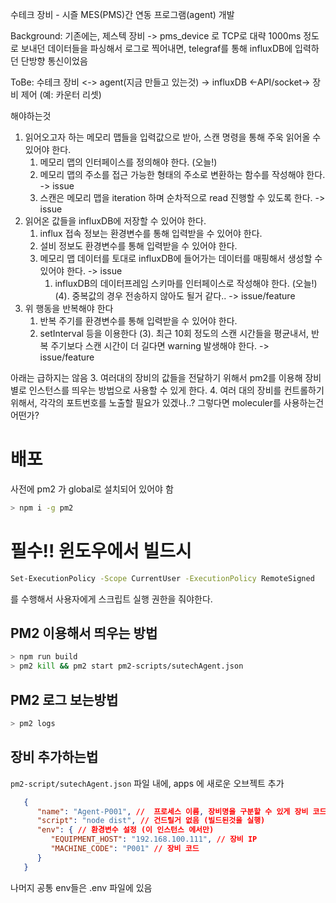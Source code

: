 수테크 장비 - 시즐 MES(PMS)간 연동 프로그램(agent) 개발

Background: 
   기존에는,
   제스텍 장비 -> pms_device 로 TCP로 대략 1000ms 정도로 보내던 데이터들을 파싱해서 로그로 찍어내면, telegraf를 통해 influxDB에 입력하던 단방향 통신이었음

ToBe:
   수테크 장비 <-> agent(지금 만들고 있는것) -> influxDB
                      <-API/socket-> 장비 제어 (예: 카운터 리셋) 


해야하는것

1. 읽어오고자 하는 메모리 맵들을 입력값으로 받아, 스캔 명령을 통해 주욱 읽어올 수 있어야 한다.
   1. 메모리 맵의 인터페이스를 정의해야 한다. (오늘!)
   2. 메모리 맵의 주소를 접근 가능한 형태의 주소로 변환하는 함수를 작성해야 한다. -> issue
   3. 스캔은 메모리 맵을 iteration 하며 순차적으로 read 진행할 수 있도록 한다. -> issue
2. 읽어온 값들을 influxDB에 저장할 수 있어야 한다.
   1. influx 접속 정보는 환경변수를 통해 입력받을 수 있어야 한다.
   2. 설비 정보도 환경변수를 통해 입력받을 수 있어야 한다.
   3. 메모리 맵 데이터를 토대로 influxDB에 들어가는 데이터를 매핑해서 생성할 수 있어야 한다. -> issue
      1. influxDB의 데이터프레임 스키마를 인터페이스로 작성해야 한다. (오늘!)
   (4). 중복값의 경우 전송하지 않아도 될거 같다.. -> issue/feature
3. 위 행동을 반복해야 한다
   1. 반복 주기를 환경변수를 통해 입력받을 수 있어야 한다.
   2. setInterval 등을 이용한다
   (3). 최근 10회 정도의 스캔 시간들을 평균내서, 반복 주기보다 스캔 시간이 더 길다면 warning 발생해야 한다. -> issue/feature

아래는 급하지는 않음
3. 여러대의 장비의 값들을 전달하기 위해서 pm2를 이용해 장비별로 인스턴스를 띄우는 방법으로 사용할 수 있게 한다.
4. 여러 대의 장비를 컨트롤하기 위해서, 각각의 포트번호를 노출할 필요가 있겠나..? 그렇다면 moleculer를 사용하는건 어떤가?

# 배포
사전에 pm2 가 global로 설치되어 있어야 함
```bash
> npm i -g pm2
```

# 필수!! 윈도우에서 빌드시
```bash
Set-ExecutionPolicy -Scope CurrentUser -ExecutionPolicy RemoteSigned
```
를 수행해서 사용자에게 스크립트 실행 권한을 줘야한다.


## PM2 이용해서 띄우는 방법
```bash
> npm run build
> pm2 kill && pm2 start pm2-scripts/sutechAgent.json
```

## PM2 로그 보는방법
```bash
> pm2 logs
```

## 장비 추가하는법
`pm2-script/sutechAgent.json` 파일 내에, apps 에 새로운 오브젝트 추가
```json
   {
      "name": "Agent-P001", //  프로세스 이름, 장비명을 구분할 수 있게 장비 코드를 넣어주면 좋겠음
      "script": "node dist", // 건드릴거 없음 (빌드된것을 실행)
      "env": { // 환경변수 설정 (이 인스턴스 에서만)
         "EQUIPMENT_HOST": "192.168.100.111", // 장비 IP
         "MACHINE_CODE": "P001" // 장비 코드
      }
   }
```

나머지 공통 env들은 .env 파일에 있음

